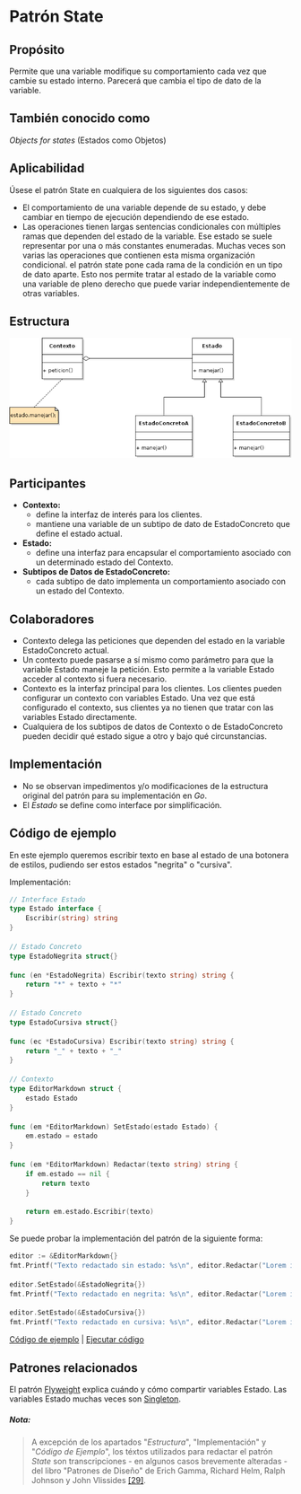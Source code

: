 # Patrón State

## Propósito

Permite que una variable modifique su comportamiento cada vez que cambie su estado interno. Parecerá que cambia el tipo de dato de la variable.

## También conocido como

_Objects for states_ (Estados como Objetos)

## Aplicabilidad

Úsese el patrón State en cualquiera de los siguientes dos casos:
* El comportamiento de una variable depende de su estado, y debe cambiar en tiempo de ejecución dependiendo de ese estado.
* Las operaciones tienen largas sentencias condicionales con múltiples ramas que dependen del estado de la variable. Ese estado se suele representar por una o más constantes enumeradas. Muchas veces son varias las operaciones que contienen esta misma organización condicional. el patrón state pone cada rama de la condición en un tipo de dato aparte. Esto nos permite tratar al estado de la variable como una variable de pleno derecho que puede variar independientemente de otras variables.

## Estructura

![](/assets/uml/state.png)

## Participantes

* **Contexto:**
  * define la interfaz de interés para los clientes.
  * mantiene una variable de un subtipo de dato de EstadoConcreto que define el estado actual.
* **Estado:**
  * define una interfaz para encapsular el comportamiento asociado con un determinado estado del Contexto.
* **Subtipos de Datos de EstadoConcreto:**
  * cada subtipo de dato implementa un comportamiento asociado con un estado del Contexto.

## Colaboradores

* Contexto delega las peticiones que dependen del estado en la variable EstadoConcreto actual.
* Un contexto puede pasarse a sí mismo como parámetro para que la variable Estado maneje la petición. Esto permite a la variable Estado acceder al contexto si fuera necesario.
* Contexto es la interfaz principal para los clientes. Los clientes pueden configurar un contexto con variables Estado. Una vez que está configurado el contexto, sus clientes ya no tienen que tratar con las variables Estado directamente.
* Cualquiera de los subtipos de datos de Contexto o de EstadoConcreto pueden decidir qué estado sigue a otro y  bajo qué circunstancias.

## Implementación

- No se observan impedimentos y/o modificaciones de la estructura original del patrón para su implementación en _Go_.
- El _Estado_ se define como interface por simplificación.

## Código de ejemplo

En este ejemplo queremos escribir texto en base al estado de una botonera de estilos, pudiendo ser estos estados "negrita" o "cursiva".

Implementación:

```go
// Interface Estado
type Estado interface {
    Escribir(string) string
}

// Estado Concreto
type EstadoNegrita struct{}

func (en *EstadoNegrita) Escribir(texto string) string {
    return "*" + texto + "*"
}

// Estado Concreto
type EstadoCursiva struct{}

func (ec *EstadoCursiva) Escribir(texto string) string {
    return "_" + texto + "_"
}

// Contexto
type EditorMarkdown struct {
    estado Estado
}

func (em *EditorMarkdown) SetEstado(estado Estado) {
    em.estado = estado
}

func (em *EditorMarkdown) Redactar(texto string) string {
    if em.estado == nil {
        return texto
    }

    return em.estado.Escribir(texto)
}
```

Se puede probar la implementación del patrón de la siguiente forma:

```go
editor := &EditorMarkdown{}
fmt.Printf("Texto redactado sin estado: %s\n", editor.Redactar("Lorem ipsum"))

editor.SetEstado(&EstadoNegrita{})
fmt.Printf("Texto redactado en negrita: %s\n", editor.Redactar("Lorem ipsum"))

editor.SetEstado(&EstadoCursiva{})
fmt.Printf("Texto redactado en cursiva: %s\n", editor.Redactar("Lorem ipsum"))
```

[Código de ejemplo](https://github.com/danielspk/designpatternsingo/tree/master/patrones/comportamiento/state) | [Ejecutar código](https://play.golang.org/p/KsYfTyLBDVI)

## Patrones relacionados

El patrón [Flyweight](/patrones/estructurales/flyweight.md) explica cuándo y cómo compartir variables Estado.
Las variables Estado muchas veces son [Singleton](/patrones/creacionales/singleton.md).

##### Nota:
> A excepción de los apartados "_Estructura_", "Implementación" y "_Código de Ejemplo_", los téxtos utilizados para redactar el patrón _State_ son transcripciones - en algunos casos brevemente alteradas - del libro "Patrones de Diseño" de Erich Gamma, Richard Helm, Ralph Johnson y John Vlissides [\[29\]](/recursos.md).
